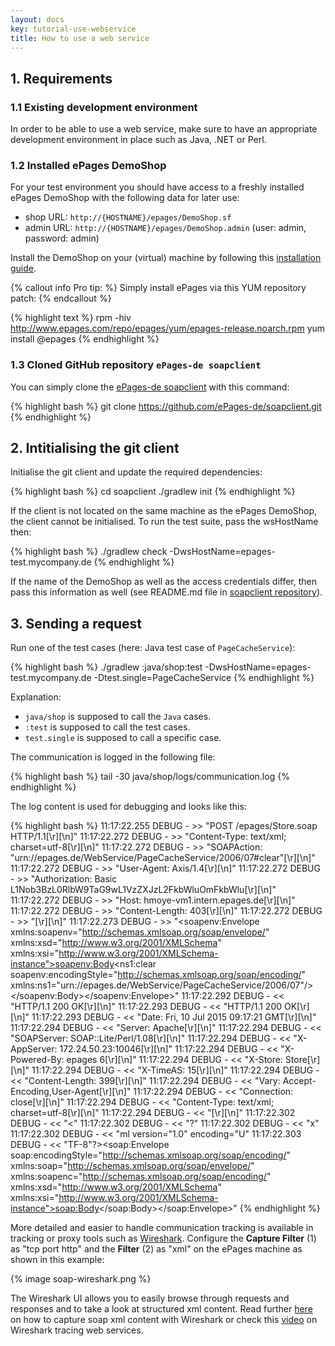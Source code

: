 ```yaml
---
layout: docs
key: tutorial-use-webservice
title: How to use a web service
---
```


## 1. Requirements

### 1.1 Existing development environment

In order to be able to use a web service, make sure to have an appropriate development environment in place such as Java, .NET or Perl.

### 1.2 Installed ePages DemoShop

For your test environment you should have access to a freshly installed ePages DemoShop with the following data for later use:

* shop URL: `http://{HOSTNAME}/epages/DemoShop.sf`
* admin URL: `http://{HOSTNAME}/epages/DemoShop.admin` (user: admin, password: admin)

Install the DemoShop on your (virtual) machine by following this [installation guide](http://helpcenter.epages.com/Doc/ver_6_17_26/epages/Manual/en/ePages_Installation_Guide_for_Linux.html#Basic_ePages_Installation).

{% callout info Pro tip: %}
Simply install ePages via this YUM repository patch:
{% endcallout %}

{% highlight text %}
rpm -hiv http://www.epages.com/repo/epages/yum/epages-release.noarch.rpm
yum install @epages
{% endhighlight %}

### 1.3 Cloned GitHub repository `ePages-de soapclient`

You can simply clone the [ePages-de soapclient](https://github.com/ePages-de/soapclient) with this command:

{% highlight bash %}
git clone https://github.com/ePages-de/soapclient.git
{% endhighlight %}

## 2. Intitialising the git client

Initialise the git client and update the required dependencies:

{% highlight bash %}
cd soapclient
./gradlew init
{% endhighlight %}

If the client is not located on the same machine as the ePages DemoShop, the client cannot be initialised.
To run the test suite, pass the wsHostName then:

{% highlight bash %}
./gradlew check -DwsHostName=epages-test.mycompany.de
{% endhighlight %}

If the name of the DemoShop as well as the access credentials differ, then pass this information as well (see README.md file in [soapclient repository](https://github.com/ePages-de/soapclient)).

## 3. Sending a request

Run one of the test cases (here: Java test case of `PageCacheService`):

{% highlight bash %}
./gradlew :java/shop:test -DwsHostName=epages-test.mycompany.de -Dtest.single=PageCacheService
{% endhighlight %}

Explanation:

* `java/shop` is supposed to call the `Java` cases.
* `:test` is supposed to call the test cases.
* `test.single` is supposed to call a specific case.

The communication is logged in the following file:

{% highlight bash %}
tail -30 java/shop/logs/communication.log
{% endhighlight %}

The log content is used for debugging and looks like this:

{% highlight bash %}
11:17:22.255 DEBUG - >> "POST /epages/Store.soap HTTP/1.1[\r][\n]"
11:17:22.272 DEBUG - >> "Content-Type: text/xml; charset=utf-8[\r][\n]"
11:17:22.272 DEBUG - >> "SOAPAction: "urn://epages.de/WebService/PageCacheService/2006/07#clear"[\r][\n]"
11:17:22.272 DEBUG - >> "User-Agent: Axis/1.4[\r][\n]"
11:17:22.272 DEBUG - >> "Authorization: Basic L1Nob3BzL0RlbW9TaG9wL1VzZXJzL2FkbWluOmFkbWlu[\r][\n]"
11:17:22.272 DEBUG - >> "Host: hmoye-vm1.intern.epages.de[\r][\n]"
11:17:22.272 DEBUG - >> "Content-Length: 403[\r][\n]"
11:17:22.272 DEBUG - >> "[\r][\n]"
11:17:22.273 DEBUG - >> "<?xml version="1.0" encoding="UTF-8"?><soapenv:Envelope xmlns:soapenv="http://schemas.xmlsoap.org/soap/envelope/" xmlns:xsd="http://www.w3.org/2001/XMLSchema" xmlns:xsi="http://www.w3.org/2001/XMLSchema-instance"><soapenv:Body><ns1:clear soapenv:encodingStyle="http://schemas.xmlsoap.org/soap/encoding/" xmlns:ns1="urn://epages.de/WebService/PageCacheService/2006/07"/></soapenv:Body></soapenv:Envelope>"
11:17:22.292 DEBUG - << "HTTP/1.1 200 OK[\r][\n]"
11:17:22.293 DEBUG - << "HTTP/1.1 200 OK[\r][\n]"
11:17:22.293 DEBUG - << "Date: Fri, 10 Jul 2015 09:17:21 GMT[\r][\n]"
11:17:22.294 DEBUG - << "Server: Apache[\r][\n]"
11:17:22.294 DEBUG - << "SOAPServer: SOAP::Lite/Perl/1.08[\r][\n]"
11:17:22.294 DEBUG - << "X-AppServer: 172.24.50.23:10046[\r][\n]"
11:17:22.294 DEBUG - << "X-Powered-By: epages 6[\r][\n]"
11:17:22.294 DEBUG - << "X-Store: Store[\r][\n]"
11:17:22.294 DEBUG - << "X-TimeAS: 15[\r][\n]"
11:17:22.294 DEBUG - << "Content-Length: 399[\r][\n]"
11:17:22.294 DEBUG - << "Vary: Accept-Encoding,User-Agent[\r][\n]"
11:17:22.294 DEBUG - << "Connection: close[\r][\n]"
11:17:22.294 DEBUG - << "Content-Type: text/xml; charset=utf-8[\r][\n]"
11:17:22.294 DEBUG - << "[\r][\n]"
11:17:22.302 DEBUG - << "<"
11:17:22.302 DEBUG - << "?"
11:17:22.302 DEBUG - << "x"
11:17:22.302 DEBUG - << "ml version="1.0" encoding="U"
11:17:22.303 DEBUG - << "TF-8"?><soap:Envelope soap:encodingStyle="http://schemas.xmlsoap.org/soap/encoding/" xmlns:soap="http://schemas.xmlsoap.org/soap/envelope/" xmlns:soapenc="http://schemas.xmlsoap.org/soap/encoding/" xmlns:xsd="http://www.w3.org/2001/XMLSchema" xmlns:xsi="http://www.w3.org/2001/XMLSchema-instance"><soap:Body><clearResponse xsi:nil="true" /></soap:Body></soap:Envelope>"
{% endhighlight %}

More detailed and easier to handle communication tracking is available in tracking or proxy tools such as [Wireshark](https://www.wireshark.org/).
Configure the **Capture Filter** (1) as "tcp port http" and the **Filter** (2) as "xml" on the ePages machine as shown in this example:

{% image soap-wireshark.png %}

The Wireshark UI allows you to easily browse through requests and responses and to take a look at structured xml content.
Read further [here](http://geekswithblogs.net/EltonStoneman/archive/2009/01/29/debugging-soap-messages-with-wireshark.aspx) on how to capture soap xml content with Wireshark or check this [video](https://www.youtube.com/watch?v=qAF8FMxFwoQ&feature=youtu.be) on Wireshark tracing web services.
